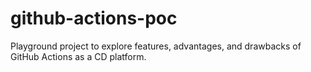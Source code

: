# github-actions-poc

Playground project to explore features, advantages, and drawbacks of GitHub Actions as a CD platform.
